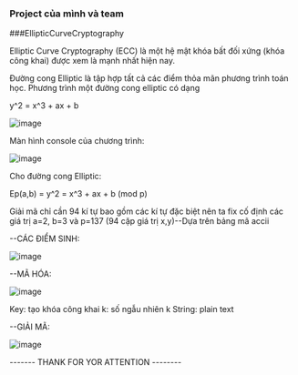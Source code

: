### Project của mình và team
###EllipticCurveCryptography

Elliptic Curve Cryptography (ECC) là một hệ mật khóa bất đối xứng (khóa công khai) được xem là mạnh nhất hiện nay.

Đường cong Elliptic là tập hợp tất cả các điểm thỏa mãn phương trình toán học. 
Phương trình một đường cong elliptic có dạng

y^2 = x^3 + ax + b

![image](https://user-images.githubusercontent.com/81867521/184389037-d164820f-18f6-4a2a-8318-447cf2e105ff.png)


Màn hình console của chương trình:

![image](https://user-images.githubusercontent.com/81867521/184388912-71149076-d5fc-45b9-a92a-76aabd62cc24.png)

Cho đường cong Elliptic: 

Ep(a,b) = y^2 = x^3 + ax + b (mod p)

Giải mã chỉ cần 94 kí tự bao gồm các kí tự đặc biệt nên ta fix cố định các giá trị a=2, b=3 và p=137 (94 cặp giá trị x,y)--Dựa trên bảng mã accii


--CÁC ĐIỂM SINH:

![image](https://user-images.githubusercontent.com/81867521/184392256-0447b92b-96d0-4459-9a58-e101d8e2ff60.png)

--MÃ HÓA: 

![image](https://user-images.githubusercontent.com/81867521/184392624-d0622965-890d-4820-b508-5107025c0bc5.png)

Key: tạo khóa công khai
k: số ngẫu nhiên k
String: plain text

--GIẢI MÃ:

![image](https://user-images.githubusercontent.com/81867521/184395292-cdf67a69-568c-43e4-b94b-3c05ddbb3bdd.png)


------- THANK FOR YOR ATTENTION --------

